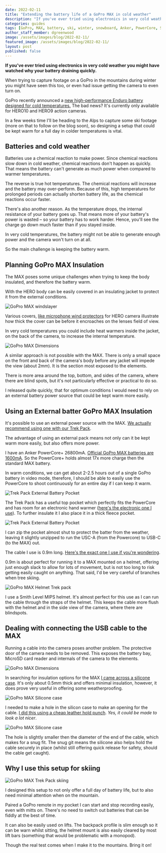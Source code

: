 ```yaml
---
date: 2022-02-11
title: "Extending the battery life of a GoPro MAX in cold weather"
description: "If you've ever tried using electronics in very cold weather you might have watched why your battery draining quickly."
categories: guides
tags: [GoPro, MAX, battery, ski, winter, snowboard, Anker, PowerCore, Smith]
author_staff_member: dgreenwood
image: /assets/images/blog/2022-02-11/
featured_image: /assets/images/blog/2022-02-11/
layout: post
published: false
---
```


**If you've ever tried using electronics in very cold weather you might have watched why your battery draining quickly.**

When trying to capture footage on a GoPro in the mountains during winter you might have seen this too, or even had issue getting the camera to even turn on.

GoPro recently announced a [new high-performance Enduro battery designed for cold temperatures.](https://gopro.com/en/us/shop/mounts-accessories/enduro-extended-cold-weather-battery/ADBAT-011-WS.html) The bad news? It's currently only available for HERO10 and HERO9 action cameras.

In a few weeks time I'll be heading to the Alps to capture some ski footage (more on that to follow on the blog soon), so designing a setup that could be kept warm for a full day in colder temperatures is vital.

## Batteries and cold weather

Batteries use a chemical reaction to make power. Since chemical reactions slow down in cold weather, chemical reactions don't happen as quickly. That means the battery can't generate as much power when compared to warmer temperatures.

The reverse is true hot temperatures. The chemical reactions will increase and the battery may over-perform.  Because of this, high temperatures for prolonged periods can actually shorten battery life, as the chemical reactions occur faster.
 
There's also another reason. As the temperature drops, the internal resistance of your battery goes up. That means more of your battery's power is wasted – so your battery has to work harder. Hence, you'll see the charge go down much faster than if you stayed inside.

In very cold temperatures, the battery might not be able to generate enough power and the camera won't turn on at all.

So the main challenge is keeping the battery warm.

## Planning GoPro MAX Insulation

The MAX poses some unique challenges when trying to keep the body insulated, and therefore the battery warm.

With the HERO body can be easily covered in an insulating jacket to protect it from the external conditions.

<img class="img-fluid" src="/assets/images/blog/2022-02-11/gopro-max-windslayer.jpg" alt="GoPro MAX windslayer" title="GoPro MAX windslayer" />

Various covers, [like microphone wind protectors](https://www.amazon.co.uk/Windslayer-Reduction-Sponge-Muffler-Housing/dp/B08PTRBZ91?th=1) for HERO camera illustrate how thick the cover can be before it encroaches on the lenses field of view.

In very cold temperatures you could include heat warmers inside the jacket, on the back of the camera, to increase the internal temperature.

<img class="img-fluid" src="/assets/images/blog/2022-02-11/gopro-max-dimensions.jpeg" alt="GoPro MAX Dimensions" title="GoPro MAX Dimensions" />

A similar approach is not possible with the MAX. There is only a small space on the front and back of the camera's body before any jacket will impede the view (about 2mm). It is the section most exposed to the elements.

There is more area around the top, bottom, and sides of the camera, where there are blind spots, but it's not particularly effective or practical to do so.

I released quite quickly, that for optimum conditions I would need to rely on an external battery power source that could be kept warm more easily.

## Using an External batter GoPro MAX Insulation

It's possible to use an external power source with the MAX. [We actually recommend using one with our Trek Pack](https://guides.trekview.org/trek-pack/v2/kit-setup/external-power-pack).

The advantage of using an external pack means not only can it be kept warm more easily, but also offers more power. 

I have an Anker PowerCore+ 26800mA. [Official GoPro MAX batteries are 1600mA](https://gopro.com/en/gb/shop/mounts-accessories/max-rechargeable-battery/ACBAT-001.html). So the PowerCore+ holds almost 17x more charge then the standard MAX battery.

In warm conditions, we can get about 2-2.5 hours out of a single GoPro battery in video mode, therefore, I should be able to easily use the PowerCore to shoot continuously for an entire day if I can keep it warm.

<img class="img-fluid" src="/assets/images/blog/2022-02-11/trek-pack-top-pocket-battery.jpg" alt="Trek Pack External Battery Pocket" title="Trek Pack External Battery Pocket" />

The Trek Pack has a useful top pocket which perfectly fits the PowerCore and has room for an electronic hand warmer ([here's the electronic one I use](https://www.amazon.co.uk/gp/product/B08HQQJ4WM)). To further insulate it I also place it in a thick fleece pocket.

<img class="img-fluid" src="/assets/images/blog/2022-02-11/gopro-trek-pack-battery-secure.jpg" alt="Trek Pack External Battery Pocket" title="Trek Pack External Battery Pocket" />

I can zip the pocket almost shut to protect the batter from the weather, leaving it slightly unzipped to run the USC-A (from the Powercore) to USB-C (to the MAX) out.

The cable I use is 0.9m long. [Here's the exact one I use if you're wondering](https://www.amazon.co.uk/gp/product/B07DD5YHMH/).

0.9m is about perfect for running it to a MAX mounted on a helmet, offering just enough slack to allow for lots of movement, but is not too long to risk getting easily caught on anything. That said, I'd be very careful of branches when tree skiing.

<img class="img-fluid" src="/assets/images/blog/2022-02-11/helmet-trek-pack.jpg" alt="GoPro MAX Helmet Trek pack" title="GoPro MAX Helmet Trek pack" />

I use a Smith Level MIPS helmet. It's almost perfect for this use as I can run the cable through the straps of the helmet. This keeps the cable more flush with the helmet and in the side view of the camera, where there are blindspots.

## Dealing with connecting the USB cable to the MAX

Running a cable into the camera poses another problem. The protective door of the camera needs to be removed. This exposes the battery bay, MicroSD card reader and internals of the camera to the elements.

<img class="img-fluid" src="/assets/images/blog/2022-02-11/gopro-max-dimensions.jpeg" alt="GoPro MAX Dimensions" title="GoPro MAX Dimensions" />

In searching for insulation options for the MAX [I came across a silicone case](https://www.ebay.co.uk/itm/293976420452). It's only about 0.5mm thick and offers minimal insulation, however, it does prove very useful in offering some weatherproofing.

<img class="img-fluid" src="/assets/images/blog/2022-02-11/gopro-max-silicone-case-usb-c-hole.jpg" alt="GoPro MAX Silicone case" title="GoPro MAX Silicone case" />

I needed to make a hole in the silicon case to make an opening for the cable. [I did this using a cheap leather hold punch](https://www.amazon.co.uk/gp/product/B00SQ99NW8). _Yes, it could be made to look a lot nicer_.

<img class="img-fluid" src="/assets/images/blog/2022-02-11/gopro-max-silicone-case-usb-c-hole.jpg-connected.jpg" alt="GoPro MAX Silicone case" title="GoPro MAX Silicone case" />

The hole is slightly smaller then the diameter of the end of the cable, which makes for a snug fit. The snug git means the silicone also helps hold the cable securely in place (whilst still offering quick release for safety, should the cable get caught).

## Why I use this setup for skiing

<img class="img-fluid" src="/assets/images/blog/2022-02-11/full-helmet-trek-pack.jpg" alt="GoPro MAX Trek Pack skiing" title="GoPro MAX Trek Pack skiing" />

I designed this setup to not only offer a full day of battery life, but to also need minimal attention when on the mountain.

Paired a GoPro remote in my pocket I can start and stop recording easily, even with mitts on. There's no need to switch out batteries that can be fiddly at the best of time.

It can also be easily used on lifts. The backpack profile is slim enough so it can be warn whilst sitting, the helmet mount is also easily cleared by most lift bars (something that would be problematic with a monopod).

Though the real test comes when I make it to the mountains. Bring it on!